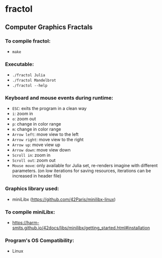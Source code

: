 # fractol
## Computer Graphics Fractals

### To compile fractol:
- `make`

### Executable:
- `./fractol Julia`
- `./fractol Mandelbrot`
- `./fractol --help`

### Keyboard and mouse events during runtime:
- `ESC`: exits the program in a clean way
- `i`: zoom in
- `o`: zoom out
- `p`: change in color range
- `m`: change in color range
- `Arrow left`: move view to the left
- `Arrow right`: move view to the right
- `Arrow up`: move view up
- `Arrow down`: move view down
- `Scroll in`: zoom in
- `Scroll out`: zoom out
- `Mouse move`: only available for Julia set, re-renders imagine with different parameters. (on low iterations for saving resources, iterations can be increased in header file)

### Graphics library used:
- miniLibx (https://github.com/42Paris/minilibx-linux)

### To compile miniLibx:
- https://harm-smits.github.io/42docs/libs/minilibx/getting_started.html#installation

### Program's OS Compatibility:
- Linux
